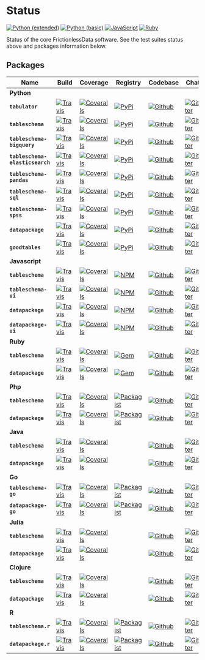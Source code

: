 # Status

[![Python (extended)](https://img.shields.io/travis/frictionlessdata/testsuite-extended/master.svg?label=Python%20(extended))](https://travis-ci.org/frictionlessdata/testsuite-basic)
[![Python (basic)](https://img.shields.io/travis/frictionlessdata/testsuite-basic/python.svg?label=Python%20(basic))](https://travis-ci.org/frictionlessdata/testsuite-basic/branches)
[![JavaScript](https://img.shields.io/travis/frictionlessdata/testsuite-basic/javascript.svg?label=JavaScript)](https://travis-ci.org/frictionlessdata/testsuite-basic/branches)
[![Ruby](https://img.shields.io/travis/frictionlessdata/testsuite-basic/ruby.svg?label=Ruby)](https://travis-ci.org/frictionlessdata/testsuite-basic/branches)

Status of the core FrictionlessData software. See the test suites status above and packages information below.

## Packages



Name | Build | Coverage | Registry | Codebase | Chat
------- | ----- | -------- | ------- | -------- | ---
**Python** |
**`tabulator`** | [![Travis](https://img.shields.io/travis/frictionlessdata/tabulator-py/master.svg)](https://travis-ci.org/frictionlessdata/tabulator-py) | [![Coveralls](http://img.shields.io/coveralls/frictionlessdata/tabulator-py.svg?branch=master)](https://coveralls.io/r/frictionlessdata/tabulator-py?branch=master) | [![PyPi](https://img.shields.io/pypi/v/tabulator.svg)](https://pypi.python.org/pypi/tabulator) | [![Github](https://img.shields.io/badge/github-master-brightgreen)](https://github.com/frictionlessdata/tabulator-py) | [![Gitter](https://img.shields.io/gitter/room/frictionlessdata/chat.svg)](https://gitter.im/frictionlessdata/chat)
**`tableschema`** | [![Travis](https://img.shields.io/travis/frictionlessdata/tableschema-py/master.svg)](https://travis-ci.org/frictionlessdata/tableschema-py) | [![Coveralls](http://img.shields.io/coveralls/frictionlessdata/tableschema-py.svg?branch=master)](https://coveralls.io/r/frictionlessdata/tableschema-py?branch=master) | [![PyPi](https://img.shields.io/pypi/v/tableschema.svg)](https://pypi.python.org/pypi/tableschema) | [![Github](https://img.shields.io/badge/github-master-brightgreen)](https://github.com/frictionlessdata/tableschema-py) | [![Gitter](https://img.shields.io/gitter/room/frictionlessdata/chat.svg)](https://gitter.im/frictionlessdata/chat)
**`tableschema-bigquery`** | [![Travis](https://img.shields.io/travis/frictionlessdata/tableschema-bigquery-py/master.svg)](https://travis-ci.org/frictionlessdata/tableschema-bigquery-py) | [![Coveralls](http://img.shields.io/coveralls/frictionlessdata/tableschema-bigquery-py.svg?branch=master)](https://coveralls.io/r/frictionlessdata/tableschema-bigquery-py?branch=master) | [![PyPi](https://img.shields.io/pypi/v/tableschema-bigquery.svg)](https://pypi.python.org/pypi/tableschema-bigquery) | [![Github](https://img.shields.io/badge/github-master-brightgreen)](https://github.com/frictionlessdata/tableschema-bigquery-py) | [![Gitter](https://img.shields.io/gitter/room/frictionlessdata/chat.svg)](https://gitter.im/frictionlessdata/chat)
**`tableschema-elasticsearch`** | [![Travis](https://img.shields.io/travis/frictionlessdata/tableschema-elasticsearch-py/master.svg)](https://travis-ci.org/frictionlessdata/tableschema-elasticsearch-py) | [![Coveralls](http://img.shields.io/coveralls/frictionlessdata/tableschema-elasticsearch-py.svg?branch=master)](https://coveralls.io/r/frictionlessdata/tableschema-elasticsearch-py?branch=master) | [![PyPi](https://img.shields.io/pypi/v/tableschema-elasticsearch.svg)](https://pypi.python.org/pypi/tableschema-elasticsearch) | [![Github](https://img.shields.io/badge/github-master-brightgreen)](https://github.com/frictionlessdata/tableschema-elasticsearch-py) | [![Gitter](https://img.shields.io/gitter/room/frictionlessdata/chat.svg)](https://gitter.im/frictionlessdata/chat)
**`tableschema-pandas`** | [![Travis](https://img.shields.io/travis/frictionlessdata/tableschema-pandas-py/master.svg)](https://travis-ci.org/frictionlessdata/tableschema-pandas-py) | [![Coveralls](http://img.shields.io/coveralls/frictionlessdata/tableschema-pandas-py.svg?branch=master)](https://coveralls.io/r/frictionlessdata/tableschema-pandas-py?branch=master) | [![PyPi](https://img.shields.io/pypi/v/tableschema-pandas.svg)](https://pypi.python.org/pypi/tableschema-pandas) | [![Github](https://img.shields.io/badge/github-master-brightgreen)](https://github.com/frictionlessdata/tableschema-pandas-py) | [![Gitter](https://img.shields.io/gitter/room/frictionlessdata/chat.svg)](https://gitter.im/frictionlessdata/chat)
**`tableschema-sql`** | [![Travis](https://img.shields.io/travis/frictionlessdata/tableschema-sql-py/master.svg)](https://travis-ci.org/frictionlessdata/tableschema-sql-py) | [![Coveralls](http://img.shields.io/coveralls/frictionlessdata/tableschema-sql-py.svg?branch=master)](https://coveralls.io/r/frictionlessdata/tableschema-sql-py?branch=master) | [![PyPi](https://img.shields.io/pypi/v/tableschema-sql.svg)](https://pypi.python.org/pypi/tableschema-sql) | [![Github](https://img.shields.io/badge/github-master-brightgreen)](https://github.com/frictionlessdata/tableschema-sql-py) | [![Gitter](https://img.shields.io/gitter/room/frictionlessdata/chat.svg)](https://gitter.im/frictionlessdata/chat)
**`tableschema-spss`** | [![Travis](https://img.shields.io/travis/frictionlessdata/tableschema-spss-py/master.svg)](https://travis-ci.org/frictionlessdata/tableschema-spss-py) | [![Coveralls](http://img.shields.io/coveralls/frictionlessdata/tableschema-spss-py.svg?branch=master)](https://coveralls.io/r/frictionlessdata/tableschema-spss-py?branch=master) | [![PyPi](https://img.shields.io/pypi/v/tableschema-spss.svg)](https://pypi.python.org/pypi/tableschema-spss) | [![Github](https://img.shields.io/badge/github-master-brightgreen)](https://github.com/frictionlessdata/tableschema-spss-py) | [![Gitter](https://img.shields.io/gitter/room/frictionlessdata/chat.svg)](https://gitter.im/frictionlessdata/chat)
**`datapackage`** | [![Travis](https://img.shields.io/travis/frictionlessdata/datapackage-py/master.svg)](https://travis-ci.org/frictionlessdata/datapackage-py) | [![Coveralls](http://img.shields.io/coveralls/frictionlessdata/datapackage-py.svg?branch=master)](https://coveralls.io/r/frictionlessdata/datapackage-py?branch=master) | [![PyPi](https://img.shields.io/pypi/v/datapackage.svg)](https://pypi.python.org/pypi/datapackage) | [![Github](https://img.shields.io/badge/github-master-brightgreen)](https://github.com/frictionlessdata/datapackage-py) | [![Gitter](https://img.shields.io/gitter/room/frictionlessdata/chat.svg)](https://gitter.im/frictionlessdata/chat)
**`goodtables`** | [![Travis](https://img.shields.io/travis/frictionlessdata/goodtables-py/master.svg)](https://travis-ci.org/frictionlessdata/goodtables-py) | [![Coveralls](http://img.shields.io/coveralls/frictionlessdata/goodtables-py.svg?branch=master)](https://coveralls.io/r/frictionlessdata/goodtables-py?branch=master) | [![PyPi](https://img.shields.io/pypi/v/goodtables.svg)](https://pypi.python.org/pypi/goodtables) | [![Github](https://img.shields.io/badge/github-master-brightgreen)](https://github.com/frictionlessdata/goodtables-py) | [![Gitter](https://img.shields.io/gitter/room/frictionlessdata/chat.svg)](https://gitter.im/frictionlessdata/chat)
**Javascript** |
**`tableschema`** | [![Travis](https://img.shields.io/travis/frictionlessdata/tableschema-js/master.svg)](https://travis-ci.org/frictionlessdata/tableschema-js) | [![Coveralls](http://img.shields.io/coveralls/frictionlessdata/tableschema-js.svg?branch=master)](https://coveralls.io/r/frictionlessdata/tableschema-js?branch=master) | [![NPM](https://img.shields.io/npm/v/tableschema.svg)](https://www.npmjs.com/package/tableschema) | [![Github](https://img.shields.io/badge/github-master-brightgreen)](https://github.com/frictionlessdata/tableschema-js) | [![Gitter](https://img.shields.io/gitter/room/frictionlessdata/chat.svg)](https://gitter.im/frictionlessdata/chat)
**`tableschema-ui`** | [![Travis](https://img.shields.io/travis/frictionlessdata/tableschema-ui/master.svg)](https://travis-ci.org/frictionlessdata/tableschema-ui) | [![Coveralls](http://img.shields.io/coveralls/frictionlessdata/tableschema-ui.svg?branch=master)](https://coveralls.io/r/frictionlessdata/tableschema-ui?branch=master) | [![NPM](https://img.shields.io/npm/v/tableschema-ui.svg)](https://www.npmjs.com/package/tableschema-ui) | [![Github](https://img.shields.io/badge/github-master-brightgreen)](https://github.com/frictionlessdata/tableschema-ui) | [![Gitter](https://img.shields.io/gitter/room/frictionlessdata/chat.svg)](https://gitter.im/frictionlessdata/chat)
**`datapackage`** | [![Travis](https://img.shields.io/travis/frictionlessdata/datapackage-js/master.svg)](https://travis-ci.org/frictionlessdata/datapackage-js) | [![Coveralls](http://img.shields.io/coveralls/frictionlessdata/datapackage-js.svg?branch=master)](https://coveralls.io/r/frictionlessdata/datapackage-js?branch=master) | [![NPM](https://img.shields.io/npm/v/datapackage.svg)](https://www.npmjs.com/package/datapackage) | [![Github](https://img.shields.io/badge/github-master-brightgreen)](https://github.com/frictionlessdata/datapackage-js) | [![Gitter](https://img.shields.io/gitter/room/frictionlessdata/chat.svg)](https://gitter.im/frictionlessdata/chat)
**`datapackage-ui`** | [![Travis](https://img.shields.io/travis/frictionlessdata/datapackage-ui/master.svg)](https://travis-ci.org/frictionlessdata/datapackage-ui) | [![Coveralls](http://img.shields.io/coveralls/frictionlessdata/datapackage-ui.svg?branch=master)](https://coveralls.io/r/frictionlessdata/datapackage-ui?branch=master) | [![NPM](https://img.shields.io/npm/v/datapackage-ui.svg)](https://www.npmjs.com/package/datapackage-ui) | [![Github](https://img.shields.io/badge/github-master-brightgreen)](https://github.com/frictionlessdata/datapackage-ui) | [![Gitter](https://img.shields.io/gitter/room/frictionlessdata/chat.svg)](https://gitter.im/frictionlessdata/chat)
**Ruby** |
**`tableschema`** | [![Travis](https://img.shields.io/travis/frictionlessdata/tableschema-rb/master.svg)](https://travis-ci.org/frictionlessdata/tableschema-rb) | [![Coveralls](http://img.shields.io/coveralls/frictionlessdata/tableschema-rb.svg?branch=master)](https://coveralls.io/r/frictionlessdata/tableschema-rb?branch=master) | [![Gem](http://img.shields.io/gem/v/tableschema.svg)](https://rubygems.org/gems/tableschema) | [![Github](https://img.shields.io/badge/github-master-brightgreen)](https://github.com/frictionlessdata/tableschema-rb) | [![Gitter](https://img.shields.io/gitter/room/frictionlessdata/chat.svg)](https://gitter.im/frictionlessdata/chat)
**`datapackage`** | [![Travis](https://img.shields.io/travis/frictionlessdata/datapackage-rb/master.svg)](https://travis-ci.org/frictionlessdata/datapackage-rb) | [![Coveralls](http://img.shields.io/coveralls/frictionlessdata/datapackage-rb.svg?branch=master)](https://coveralls.io/r/frictionlessdata/datapackage-rb?branch=master) | [![Gem](http://img.shields.io/gem/v/datapackage.svg)](https://rubygems.org/gems/datapackage) | [![Github](https://img.shields.io/badge/github-master-brightgreen)](https://github.com/frictionlessdata/datapackage-rb) | [![Gitter](https://img.shields.io/gitter/room/frictionlessdata/chat.svg)](https://gitter.im/frictionlessdata/chat)
**Php** |
**`tableschema`** | [![Travis](https://img.shields.io/travis/frictionlessdata/tableschema-php/master.svg)](https://travis-ci.org/frictionlessdata/tableschema-php) | [![Coveralls](http://img.shields.io/coveralls/frictionlessdata/tableschema-php.svg?branch=master)](https://coveralls.io/r/frictionlessdata/tableschema-php?branch=master) | [![Packagist](https://img.shields.io/packagist/v/frictionlessdata/tableschema.svg)](https://packagist.org/packages/frictionlessdata/tableschema) | [![Github](https://img.shields.io/badge/github-master-brightgreen)](https://github.com/frictionlessdata/tableschema-php) | [![Gitter](https://img.shields.io/gitter/room/frictionlessdata/chat.svg)](https://gitter.im/frictionlessdata/chat)
**`datapackage`** | [![Travis](https://img.shields.io/travis/frictionlessdata/datapackage-php/master.svg)](https://travis-ci.org/frictionlessdata/datapackage-php) | [![Coveralls](http://img.shields.io/coveralls/frictionlessdata/datapackage-php.svg?branch=master)](https://coveralls.io/r/frictionlessdata/datapackage-php?branch=master) | [![Packagist](https://img.shields.io/packagist/v/frictionlessdata/datapackage.svg)](https://packagist.org/packages/frictionlessdata/datapackage) | [![Github](https://img.shields.io/badge/github-master-brightgreen)](https://github.com/frictionlessdata/datapackage-php) | [![Gitter](https://img.shields.io/gitter/room/frictionlessdata/chat.svg)](https://gitter.im/frictionlessdata/chat)
**Java** |
**`tableschema`** | [![Travis](https://img.shields.io/travis/frictionlessdata/tableschema-java/master.svg)](https://travis-ci.org/frictionlessdata/tableschema-java) | [![Coveralls](http://img.shields.io/coveralls/frictionlessdata/tableschema-java.svg?branch=master)](https://coveralls.io/r/frictionlessdata/tableschema-java?branch=master) |  | [![Github](https://img.shields.io/badge/github-master-brightgreen)](https://github.com/frictionlessdata/tableschema-java) | [![Gitter](https://img.shields.io/gitter/room/frictionlessdata/chat.svg)](https://gitter.im/frictionlessdata/chat)
**`datapackage`** | [![Travis](https://img.shields.io/travis/frictionlessdata/datapackage-java/master.svg)](https://travis-ci.org/frictionlessdata/datapackage-java) | [![Coveralls](http://img.shields.io/coveralls/frictionlessdata/datapackage-java.svg?branch=master)](https://coveralls.io/r/frictionlessdata/datapackage-java?branch=master) |  | [![Github](https://img.shields.io/badge/github-master-brightgreen)](https://github.com/frictionlessdata/datapackage-java) | [![Gitter](https://img.shields.io/gitter/room/frictionlessdata/chat.svg)](https://gitter.im/frictionlessdata/chat)
**Go** |
**`tableschema-go`** | [![Travis](https://img.shields.io/travis/frictionlessdata/tableschema-go/master.svg)](https://travis-ci.org/frictionlessdata/tableschema-go) | [![Coveralls](http://img.shields.io/coveralls/frictionlessdata/tableschema-go.svg?branch=master)](https://coveralls.io/r/frictionlessdata/tableschema-go?branch=master) | [![Packagist](https://img.shields.io/github/v/release/frictionlessdata/tableschema-go?sort=semver)](https://github.com/frictionlessdata/tableschema-go/releases) | [![Github](https://img.shields.io/badge/github-master-brightgreen)](https://github.com/frictionlessdata/tableschema-go) | [![Gitter](https://img.shields.io/gitter/room/frictionlessdata/chat.svg)](https://gitter.im/frictionlessdata/chat)
**`datapackage-go`** | [![Travis](https://img.shields.io/travis/frictionlessdata/datapackage-go/master.svg)](https://travis-ci.org/frictionlessdata/datapackage-go) | [![Coveralls](http://img.shields.io/coveralls/frictionlessdata/datapackage-go.svg?branch=master)](https://coveralls.io/r/frictionlessdata/datapackage-go?branch=master) | [![Packagist](https://img.shields.io/github/v/release/frictionlessdata/datapackage-go?sort=semver)](https://github.com/frictionlessdata/datapackage-go/releases) | [![Github](https://img.shields.io/badge/github-master-brightgreen)](https://github.com/frictionlessdata/datapackage-go) | [![Gitter](https://img.shields.io/gitter/room/frictionlessdata/chat.svg)](https://gitter.im/frictionlessdata/chat)
**Julia** |
**`tableschema`** | [![Travis](https://img.shields.io/travis/frictionlessdata/TableSchema.jl/master.svg)](https://travis-ci.org/frictionlessdata/TableSchema.jl) | [![Coveralls](http://img.shields.io/coveralls/frictionlessdata/TableSchema.jl.svg?branch=master)](https://coveralls.io/r/frictionlessdata/TableSchema.jl?branch=master) |  | [![Github](https://img.shields.io/badge/github-master-brightgreen)](https://github.com/frictionlessdata/TableSchema.jl) | [![Gitter](https://img.shields.io/gitter/room/frictionlessdata/chat.svg)](https://gitter.im/frictionlessdata/chat)
**`datapackage`** | [![Travis](https://img.shields.io/travis/frictionlessdata/DataPackage.jl/master.svg)](https://travis-ci.org/frictionlessdata/DataPackage.jl) | [![Coveralls](http://img.shields.io/coveralls/frictionlessdata/DataPackage.jl.svg?branch=master)](https://coveralls.io/r/frictionlessdata/DataPackage.jl?branch=master) |  | [![Github](https://img.shields.io/badge/github-master-brightgreen)](https://github.com/frictionlessdata/DataPackage.jl) | [![Gitter](https://img.shields.io/gitter/room/frictionlessdata/chat.svg)](https://gitter.im/frictionlessdata/chat)
**Clojure** |
**`tableschema`** | [![Travis](https://img.shields.io/travis/frictionlessdata/tableschema-clj/master.svg)](https://travis-ci.org/frictionlessdata/tableschema-clj) | [![Coveralls](http://img.shields.io/coveralls/frictionlessdata/tableschema-clj.svg?branch=master)](https://coveralls.io/r/frictionlessdata/tableschema-clj?branch=master) |  | [![Github](https://img.shields.io/badge/github-master-brightgreen)](https://github.com/frictionlessdata/tableschema-clj) | [![Gitter](https://img.shields.io/gitter/room/frictionlessdata/chat.svg)](https://gitter.im/frictionlessdata/chat)
**`datapackage`** | [![Travis](https://img.shields.io/travis/frictionlessdata/datapackage-clj/master.svg)](https://travis-ci.org/frictionlessdata/datapackage-clj) | [![Coveralls](http://img.shields.io/coveralls/frictionlessdata/datapackage-clj.svg?branch=master)](https://coveralls.io/r/frictionlessdata/datapackage-clj?branch=master) |  | [![Github](https://img.shields.io/badge/github-master-brightgreen)](https://github.com/frictionlessdata/datapackage-clj) | [![Gitter](https://img.shields.io/gitter/room/frictionlessdata/chat.svg)](https://gitter.im/frictionlessdata/chat)
**R** |
**`tableschema.r`** | [![Travis](https://img.shields.io/travis/frictionlessdata/tableschema-r/master.svg)](https://travis-ci.org/frictionlessdata/tableschema-r) | [![Coveralls](http://img.shields.io/coveralls/frictionlessdata/tableschema-r.svg?branch=master)](https://coveralls.io/r/frictionlessdata/tableschema-r?branch=master) | [![Packagist](https://img.shields.io/cran/v/tableschema.r.svg)](https://cran.rstudio.com/web/packages/tableschema.r/index.html) | [![Github](https://img.shields.io/badge/github-master-brightgreen)](https://github.com/frictionlessdata/tableschema-r) | [![Gitter](https://img.shields.io/gitter/room/frictionlessdata/chat.svg)](https://gitter.im/frictionlessdata/chat)
**`datapackage.r`** | [![Travis](https://img.shields.io/travis/frictionlessdata/datapackage-r/master.svg)](https://travis-ci.org/frictionlessdata/datapackage-r) | [![Coveralls](http://img.shields.io/coveralls/frictionlessdata/datapackage-r.svg?branch=master)](https://coveralls.io/r/frictionlessdata/datapackage-r?branch=master) | [![Packagist](https://img.shields.io/cran/v/datapackage.r.svg)](https://cran.rstudio.com/web/packages/datapackage.r/index.html) | [![Github](https://img.shields.io/badge/github-master-brightgreen)](https://github.com/frictionlessdata/datapackage-r) | [![Gitter](https://img.shields.io/gitter/room/frictionlessdata/chat.svg)](https://gitter.im/frictionlessdata/chat)

